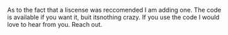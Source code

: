 As to the fact that a liscense was reccomended I am adding one. 
The code is available if you want it, buit itsnothing crazy. 
If you use the code I would love to hear from you.
Reach out. 
